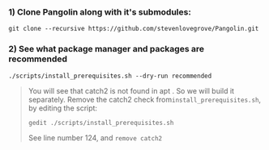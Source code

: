 ### 1) Clone Pangolin along with it's submodules:
```
git clone --recursive https://github.com/stevenlovegrove/Pangolin.git
```
### 2) See what package manager and packages are recommended
```
./scripts/install_prerequisites.sh --dry-run recommended
```
> You will see that catch2 is not found in apt . So we will build it separately.
> Remove the catch2 check from``install_prerequisites.sh``, by editing the script:
> ```
> gedit ./scripts/install_prerequisites.sh
> ```
> See line number 124, and ``remove catch2``
